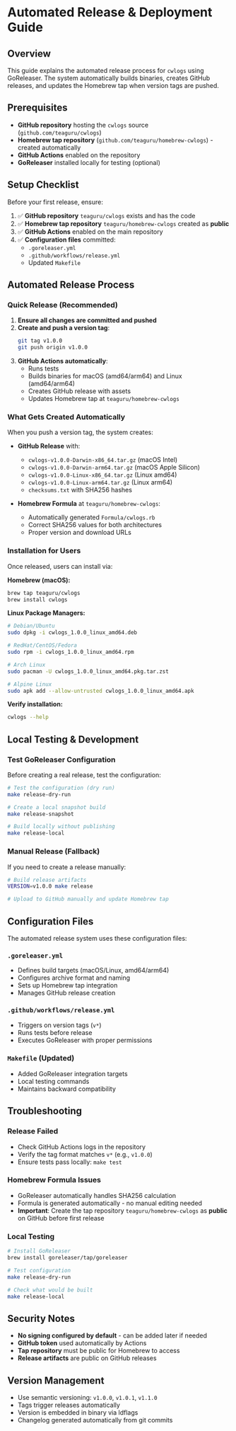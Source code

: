 # Automated Release & Deployment Guide

## Overview

This guide explains the automated release process for `cwlogs` using GoReleaser. The system automatically builds binaries, creates GitHub releases, and updates the Homebrew tap when version tags are pushed.

## Prerequisites

- **GitHub repository** hosting the `cwlogs` source (`github.com/teaguru/cwlogs`)
- **Homebrew tap repository** (`github.com/teaguru/homebrew-cwlogs`) - created automatically
- **GitHub Actions** enabled on the repository
- **GoReleaser** installed locally for testing (optional)

## Setup Checklist

Before your first release, ensure:

1. ✅ **GitHub repository** `teaguru/cwlogs` exists and has the code
2. ✅ **Homebrew tap repository** `teaguru/homebrew-cwlogs` created as **public**
3. ✅ **GitHub Actions** enabled on the main repository
4. ✅ **Configuration files** committed:
   - `.goreleaser.yml`
   - `.github/workflows/release.yml`
   - Updated `Makefile`

## Automated Release Process

### Quick Release (Recommended)

1. **Ensure all changes are committed and pushed**
2. **Create and push a version tag**:
   ```bash
   git tag v1.0.0
   git push origin v1.0.0
   ```
3. **GitHub Actions automatically**:
   - Runs tests
   - Builds binaries for macOS (amd64/arm64) and Linux (amd64/arm64)
   - Creates GitHub release with assets
   - Updates Homebrew tap at `teaguru/homebrew-cwlogs`

### What Gets Created Automatically

When you push a version tag, the system creates:

- **GitHub Release** with:
  - `cwlogs-v1.0.0-Darwin-x86_64.tar.gz` (macOS Intel)
  - `cwlogs-v1.0.0-Darwin-arm64.tar.gz` (macOS Apple Silicon)
  - `cwlogs-v1.0.0-Linux-x86_64.tar.gz` (Linux amd64)
  - `cwlogs-v1.0.0-Linux-arm64.tar.gz` (Linux arm64)
  - `checksums.txt` with SHA256 hashes

- **Homebrew Formula** at `teaguru/homebrew-cwlogs`:
  - Automatically generated `Formula/cwlogs.rb`
  - Correct SHA256 values for both architectures
  - Proper version and download URLs

### Installation for Users

Once released, users can install via:

**Homebrew (macOS):**
```bash
brew tap teaguru/cwlogs
brew install cwlogs
```

**Linux Package Managers:**
```bash
# Debian/Ubuntu
sudo dpkg -i cwlogs_1.0.0_linux_amd64.deb

# RedHat/CentOS/Fedora  
sudo rpm -i cwlogs_1.0.0_linux_amd64.rpm

# Arch Linux
sudo pacman -U cwlogs_1.0.0_linux_amd64.pkg.tar.zst

# Alpine Linux
sudo apk add --allow-untrusted cwlogs_1.0.0_linux_amd64.apk
```

**Verify installation:**
```bash
cwlogs --help
```

## Local Testing & Development

### Test GoReleaser Configuration

Before creating a real release, test the configuration:

```bash
# Test the configuration (dry run)
make release-dry-run

# Create a local snapshot build
make release-snapshot

# Build locally without publishing
make release-local
```

### Manual Release (Fallback)

If you need to create a release manually:

```bash
# Build release artifacts
VERSION=v1.0.0 make release

# Upload to GitHub manually and update Homebrew tap
```

## Configuration Files

The automated release system uses these configuration files:

### `.goreleaser.yml`
- Defines build targets (macOS/Linux, amd64/arm64)
- Configures archive format and naming
- Sets up Homebrew tap integration
- Manages GitHub release creation

### `.github/workflows/release.yml`
- Triggers on version tags (`v*`)
- Runs tests before release
- Executes GoReleaser with proper permissions

### `Makefile` (Updated)
- Added GoReleaser integration targets
- Local testing commands
- Maintains backward compatibility

## Troubleshooting

### Release Failed
- Check GitHub Actions logs in the repository
- Verify the tag format matches `v*` (e.g., `v1.0.0`)
- Ensure tests pass locally: `make test`

### Homebrew Formula Issues
- GoReleaser automatically handles SHA256 calculation
- Formula is generated automatically - no manual editing needed
- **Important**: Create the tap repository `teaguru/homebrew-cwlogs` as **public** on GitHub before first release

### Local Testing
```bash
# Install GoReleaser
brew install goreleaser/tap/goreleaser

# Test configuration
make release-dry-run

# Check what would be built
make release-local
```

## Security Notes

- **No signing configured by default** - can be added later if needed
- **GitHub token** used automatically by Actions
- **Tap repository** must be public for Homebrew to access
- **Release artifacts** are public on GitHub releases

## Version Management

- Use semantic versioning: `v1.0.0`, `v1.0.1`, `v1.1.0`
- Tags trigger releases automatically
- Version is embedded in binary via ldflags
- Changelog generated automatically from git commits
